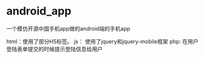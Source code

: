 # android_app
一个模仿开源中国手机app做的android端的手机app

html：使用了部分H5标签。
js：  使用了jquery和jquery-mobile框架
php:  在用户登陆表单提交的时候提示登陆信息给用户
